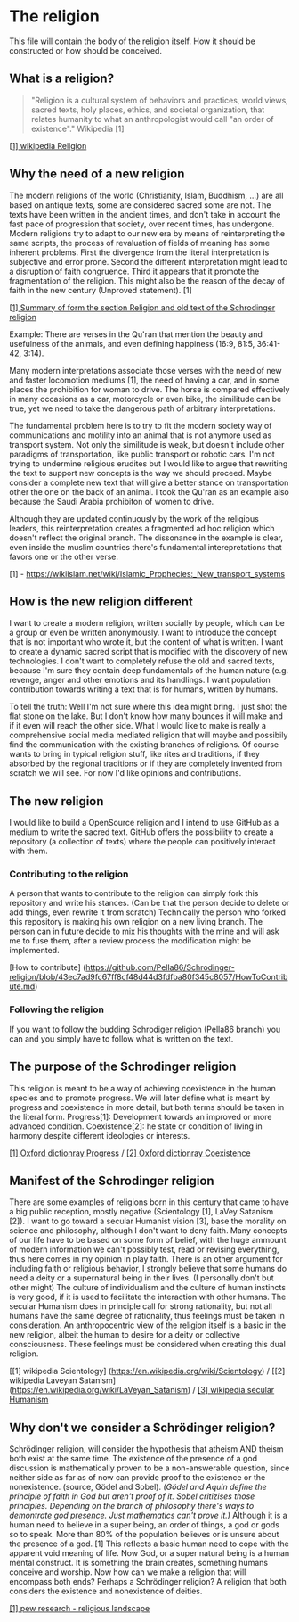 # The religion
This file will contain the body of the religion itself. How it should be constructed or how should be conceived.

## What is a religion?
> "Religion is a cultural system of behaviors and practices, world views, sacred texts, holy places, ethics, and societal organization, 
> that relates humanity to what an anthropologist would call "an order of existence"."
> Wikipedia [1] 

[[1] wikipedia Religion](https://en.wikipedia.org/wiki/Religion)

## Why the need of a new religion
The modern religions of the world (Christianity, Islam, Buddhism, ...) are all based on antique texts, some are considered sacred some are not.
The texts have been written in the ancient times, and don't take in account the fast pace of progression that society, over recent times, has undergone.
Modern religions try to adapt to our new era by means of reinterpreting the same scripts, the process of revaluation of fields of meaning has some inherent problems.
First the divergence from the literal interpretation is subjective and error prone.
Second the different interpretation might lead to a disruption of faith congruence.
Third it appears that it promote the fragmentation of the religion.
This might also be the reason of the decay of faith in the new century (Unproved statement). [1]

[[1] Summary of form the section Religion and old text of the Schrodinger religion](https://github.com/Pella86/Schrodinger-religion/blob/master/other-religions/Religions%20and%20old%20texts.md)

Example:
There are verses in the Qu'ran that mention the beauty and usefulness of the animals, and even defining happiness (16:9, 81:5, 36:41-42, 3:14).

Many modern interpretations associate those verses with the need of new and faster locomotion mediums [1], the need of having a car, and in some places the prohibition for woman to drive. 
The horse is compared effectively in many occasions as a car, motorcycle or even bike, the similitude can be true, yet we need to take the dangerous path of arbitrary interpretations.

The fundamental problem here is to try to fit the modern society way of communications and motility into an animal that is not anymore used as transport system.
Not only the similitude is weak, but doesn't include other paradigms of transportation, like public transport or robotic cars.
I'm not trying to undermine religious erudites but I would like to argue that rewriting the text to support new concepts is the way we should proceed. 
Maybe consider a complete new text that will give a better stance on transportation other the one on the back of an animal.
I took the Qu'ran as an example also because the Saudi Arabia prohibiton of women to drive.

Although they are updated continuously by the work of the religious leaders, this reinterpretation creates a fragmented ad hoc religion which doesn't reflect the original branch.
The dissonance in the example is clear, even inside the muslim countries there's fundamental interepretations that favors one or the other verse.

[1] - https://wikiislam.net/wiki/Islamic_Prophecies:_New_transport_systems

## How is the new religion different
I want to create a modern religion, written socially by people, which can be a group or even be written anonymously.
I want to introduce the concept that is not important who wrote it, but the content of what is written.
I want to create a dynamic sacred script that is modified with the discovery of new technologies.
I don't want to completely refuse the old and sacred texts, because I'm sure they contain deep fundamentals of the human nature (e.g. revenge, anger and other emotions and its handlings.
I want population contribution towards writing a text that is for humans, written by humans.

To tell the truth: Well I'm not sure where this idea might bring.
I just shot the flat stone on the lake.
But I don't know how many bounces it will make and if it even will reach the other side.
What I would like to make is really a comprehensive social media mediated religion that will maybe and possibily find the communication with the existing branches of religions.
Of course wants to bring in typical religion stuff, like rites and traditions, if they absorbed by the regional traditions or if they are completely invented from scratch we will see.
For now I'd like opinions and contributions.

## The new religion
I would like to build a OpenSource religion and I intend to use GitHub as a medium to write the sacred text.
GitHub offers the possibility to create a repository (a collection of texts) where the people can positively interact with them.

### Contributing to the religion
A person that wants to contribute to the religion can simply fork this repository and write his stances.
(Can be that the person decide to delete or add things, even rewrite it from scratch)
Technically the person who forked this repository is making his own religion on a new living branch.
The person can in future decide to mix his thoughts with the mine and will ask me to fuse them, after a review process the modification might be implemented.

[How to contribute] (https://github.com/Pella86/Schrodinger-religion/blob/43ec7ad9fc67ff8cf48d44d3fdfba80f345c8057/HowToContribute.md)

### Following the religion
If you want to follow the budding Schrodiger religion (Pella86 branch) you can and you simply have to follow what is written on the text.

## The purpose of the Schrodinger religion
This religion is meant to be a way of achieving coexistence in the human species and to promote progress.
We will later define what is meant by progress and coexistence in more detail, but both terms should be taken in the literal form.
Progress[1]: Development towards an improved or more advanced condition.
Coexistence[2]: he state or condition of living in harmony despite different ideologies or interests. 

[[1] Oxford dictionray Progress](https://en.oxforddictionaries.com/definition/progress) / 
[[2] Oxford dictionray Coexistence](https://en.oxforddictionaries.com/definition/coexistence)


## Manifest of the Schrodinger religion
There are some examples of religions born in this century that came to have a big public reception, mostly negative (Scientology  [1], LaVey Satanism [2]).
I want to go toward a secular Humanist vision [3], base the morality on science and philosophy, although I don't want to deny faith.
Many concepts of our life have to be based on some form of belief, with the huge ammount of modern information we can't possibly test, read or revising everything, thus here comes in my opinion in play faith.
There is an other argument for including faith or religious behavior, I strongly believe that some humans do need a deity or a supernatural being in their lives.
(I personally don't but other might)
The culture of individualism and the culture of human instincts is very good, if it is used to facilitate the interaction with other humans. 
The secular Humanism does in principle call for strong rationality, but not all humans have the same degree of rationality, thus feelings must be taken in consideration.
An anthropocentric view of the religion itself is a basic in the new religion, albeit the human to desire for a deity or collective consciousness.
These feelings must be considered when creating this dual religion.

[[1] wikipedia Scientology]  (https://en.wikipedia.org/wiki/Scientology) /
[[2] wikipedia Laveyan Satanism] (https://en.wikipedia.org/wiki/LaVeyan_Satanism) /
[[3] wikipedia secular Humanism](https://en.wikipedia.org/wiki/Secular_humanism)

## Why don't we consider a Schrödinger religion?  
Schrödinger religion, will consider the hypothesis that atheism AND theism both exist at the same time.
The existence of the presence of a god discussion is mathematically proven to be a non-answerable question,
since neither side as far as of now can provide proof to the existence or the nonexistence. (source, Gödel and Sobel).
*(Gödel and Aquin define the principle of faith in God but aren't proof of it. Sobel critizises those principles.*
*Depending on the branch of philosophy there's ways to demontrate god presence. Just mathematics can't prove it.)*
Although it is a human need to believe in a super being, an order of things, a god or gods so to speak.
More than 80% of the population believes or is unsure about the presence of a god. [1]
This reflects a basic human need to cope with the apparent void meaning of life. Now God, or a super natural being
is a human mental construct. It is something the brain creates, something humans conceive and worship.
Now how can we make a religion that will encompass both ends? Perhaps a Schrödinger religion?
A religion that both considers the existence and nonexistence of deities.

[[1] pew research - religious landscape](http://www.pewforum.org/2012/12/18/global-religious-landscape-exec/)

